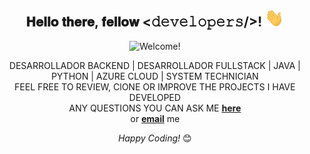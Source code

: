 <div align="center">
<h2> 𝐇𝐞𝐥𝐥𝐨 𝐭𝐡𝐞𝐫𝐞, 𝐟𝐞𝐥𝐥𝐨𝐰 <𝚍𝚎𝚟𝚎𝚕𝚘𝚙𝚎𝚛𝚜/>! <img src="https://github.com/ABSphreak/ABSphreak/blob/master/gifs/Hi.gif" width="30px"></h2>
</div>

<div align="center" width="50">

<img src="https://i.imgur.com/dTYwdG1.gif" alt="Welcome!" width="300"/>

</div>

<div align="center">

DESARROLLADOR BACKEND | DESARROLLADOR FULLSTACK | JAVA | PYTHON | AZURE CLOUD | SYSTEM TECHNICIAN  <br>
FEEL FREE TO REVIEW, ClONE OR IMPROVE THE PROJECTS I HAVE DEVELOPED <br>
ANY QUESTIONS YOU CAN ASK ME <a href="https://github.com/oscardelcampo10/en/issues/new"><b>here</b></a><br>
or <a href="oscardelcampo7b@gmail.com"><b>email</b></a> me

<i>Happy Coding!</i> 😊
